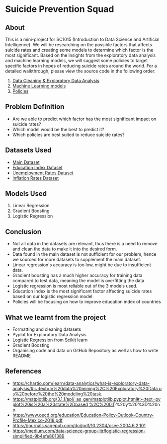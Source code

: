 # Suicide Prevention Squad

## About

This is a mini-project for SC1015 (Introduction to Data Science and Artificial Intelligence). We will be researching on the possible factors that affects suicide rates and creating some models to determine which factor is the most significant. Based on the insights from the exploratory data analysis and machine learning models, we will suggest some policies to target specific factors in hopes of reducing suicide rates around the world. For a detailed walkthrough, please view the source code in the following order:

1. [Data Cleaning & Exploratory Data Analysis](https://github.com/brendontan03/SC1015/blob/main/Data%20Cleaning%20%26%20Exploratory%20Data%20Analysis.ipynb)
2. [Machine Learning models](https://github.com/brendontan03/SC1015/blob/main/Machine%20Learning%20models.ipynb)
3. [Policies](https://github.com/brendontan03/SC1015/blob/main/Policies.ipynb)

## Problem Definition

- Are we able to predict which factor has the most significant impact on suicide rates?
- Which model would be the best to predict it?
- Which policies are best suited to reduce suicide rates? 

## Datasets Used
- [Main Dataset](https://www.kaggle.com/code/dornani/a-classification-analysis-on-suicide-data/notebook)
- [Education Index Dataset](https://en.wikipedia.org/wiki/Education_Index#:~:text=An%20Education%20index%20is%20a,and%20life%20expectancy%20of%20countries.)
- [Unemployment Rates Dataset](https://data.worldbank.org/indicator/SL.UEM.TOTL.ZS?end=2020&start=1990)
- [Inflation Rates Dataset](https://data.worldbank.org/indicator/FP.CPI.TOTL.ZG?end=2020&most_recent_year_desc=false&start=1990)

## Models Used

1. Linear Regression
2. Gradient Boosting
3. Logistic Regression

## Conclusion
- Not all data in the datasets are relevant, thus there is a need to remove and clean the data to make it into the desired form.
- Data found in the main dataset is not sufficient for our problem, hence we sourced for more datasets to supplement the main dataset.
- Linear regression's accuracy is too low, might be due to insufficient data.
- Gradient boosting has a much higher accuracy for training data compared to test data, meaning the model is overfitting the data.
- Logistic regression is most reliable out of the 3 models used.
- Education Index is the most significant factor affecting suicide rates based on our logistic regression model
- Policies will be focusing on how to improve education index of countries

## What we learnt from the project
- Formatting and cleaning datasets
- Pyplot for Exploratory Data Analysis
- Logistic Regression from Scikit learn
- Gradient Boosting 
- Organising code and data on GitHub Repository as well as how to write README


## References
- https://chartio.com/learn/data-analytics/what-is-exploratory-data-analysis/#:~:text=In%20data%20mining%2C%20Exploratory%20Data,us%20before%20the%20modeling%20task.
- https://matplotlib.org/3.1.1/api/_as_gen/matplotlib.pyplot.html#:~:text=pyplot%20is%20a%20state%2Dbased,%2C%200.1)%20y%20%3D%20np.
- https://www.oecd.org/education/Education-Policy-Outlook-Country-Profile-Mexico-2018.pdf
- https://journals.sagepub.com/doi/pdf/10.2304/csee.2004.6.2.101
- https://medium.com/data-science-group-iitr/logistic-regression-simplified-9b4efe801389
